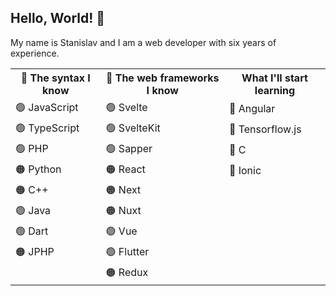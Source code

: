 ## Hello, World! 🎉
My name is Stanislav and I am a web developer with six years of experience.

<table>
  <tr>
    <th>
      🧾 The syntax I know
    </th>
    <th>
      🔌 The web frameworks I know
    </th>
    <th>
      What I'll start learning
    </th>
  </tr>
  <tr>
    <td>
      🟢 JavaScript
    </td>
    <td>
      🟢 Svelte
    </td>
    <td>
      🔴 Angular
    </td>
  </tr>
  
  <tr>
    <td>
      🟢 TypeScript
    </td>
    <td>
      🟢 SvelteKit
    </td>
    <td>
      🔴 Tensorflow.js
    </td>
  </tr>
  
  <tr>
    <td>
      🟢 PHP
    </td>
    <td>
      🟢 Sapper
    </td>
    <td>
      🔴 C
    </td>
  </tr>
  
  <tr>
    <td>
      🟠 Python
    </td>
    <td>
      🟠 React
    </td>
    <td>
      🔴 Ionic
    </td>
  </tr>
  
  <tr>
    <td>
      🟠 C++
    </td>
    <td>
      🟠 Next
    </td>
  </tr>
  
  <tr>
    <td>
      🟢 Java
    </td>
    <td>
      🟠 Nuxt
    </td>
  </tr>
  
  <tr>
    <td>
      🟢 Dart
    </td>
    <td>
      🟢 Vue
    </td>
  </tr>
  
  <tr>
    <td>
      🟠 JPHP
    </td>
    <td>
      🟢 Flutter
    </td>
  </tr>
  
  <tr>
    <td></td>
    <td>
      🟠 Redux
    </td>
  </tr>
</table>
